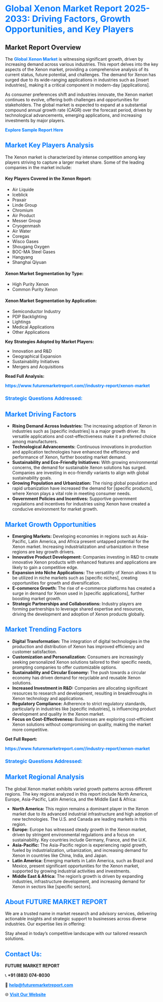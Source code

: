 <h1 style="color: #007BFF;">Global Xenon Market Report 2025-2033: Driving Factors, Growth Opportunities, and Key Players</h1>

<section id="overview">
<h2>Market Report Overview</h2>
<p>The <a href="https://www.futuremarketreport.com//industry-report/xenon-market" style="color: #007BFF; text-decoration: none;"><strong>Global Xenon Market</strong></a> is witnessing significant growth, driven by increasing demand across various industries. This report delves into the key aspects of the Xenon market, providing a comprehensive analysis of its current status, future potential, and challenges. The demand for Xenon has surged due to its wide-ranging applications in industries such as [insert industries], making it a critical component in modern-day [applications].</p>
<p>As consumer preferences shift and industries innovate, the Xenon market continues to evolve, offering both challenges and opportunities for stakeholders. The global market is expected to expand at a substantial compound annual growth rate (CAGR) over the forecast period, driven by technological advancements, emerging applications, and increasing investments by major players.</p>
</section>

<section id="overview">
<p><a href="https://www.futuremarketreport.com//request-sample/reportId=55248" style="color: #007BFF; text-decoration: none;"><strong>Explore Sample Report Here</strong></a></p>
</section>

<section id="key-players">
<h2 style="color: #007BFF;">Market Key Players Analysis</h2>
<p>The Xenon market is characterized by intense competition among key players striving to capture a larger market share. Some of the leading companies in the market include:</p>
<h4>Key Players Covered in the Xenon Report:</h4>
<ul><li>Air Liquide</li><li>Iceblick</li><li>Praxair</li><li>Linde Group</li><li>Chromium</li><li>Air Product</li><li>Messer Group</li><li>Cryogenmash</li><li>Air Water</li><li>Coregas</li><li>Wisco Gases</li><li>Shougang Oxygen</li><li>BOC-MA Steel Gases</li><li>Hangyang</li><li>Shanghai Qiyuan</li></ul>
<h4>Xenon Market Segmentation by Type:</h4>
<ul><li>High Purity Xenon</li><li>Common Purity Xenon</li></ul>

<h4>Xenon Market Segmentation by Application:</h4>
<ul><li>Semiconductor Industry</li><li>PDP Backlighting</li><li>Lightings</li><li>Medical Applications</li><li>Other Applications</li></ul>
<p><strong>Key Strategies Adopted by Market Players:</strong></p>
<ul>
<li>Innovation and R&D</li>
<li>Geographical Expansion</li>
<li>Sustainability Initiatives</li>
<li>Mergers and Acquisitions</li>
</ul>
</section>

<section>
<p><strong>Read Full Analysis: </strong></p><a href="https://www.futuremarketreport.com//industry-report/xenon-market" style="color: #007BFF; text-decoration: none;"><strong>https://www.futuremarketreport.com//industry-report/xenon-market</strong></a>
<h3 style="color: #007BFF;">Strategic Questions Addressed:</h3>
</section>

<section id="driving-factors">
<h2 style="color: #007BFF;">Market Driving Factors</h2>
<ul>
<li><strong>Rising Demand Across Industries:</strong> The increasing adoption of Xenon in industries such as [specific industries] is a major growth driver. Its versatile applications and cost-effectiveness make it a preferred choice among manufacturers.</li>
<li><strong>Technological Advancements:</strong> Continuous innovations in production and application technologies have enhanced the efficiency and performance of Xenon, further boosting market demand.</li>
<li><strong>Sustainability and Eco-Friendly Initiatives:</strong> With growing environmental concerns, the demand for sustainable Xenon solutions has surged. Companies are investing in eco-friendly variants to align with global sustainability goals.</li>
<li><strong>Growing Population and Urbanization:</strong> The rising global population and rapid urbanization have increased the demand for [specific products], where Xenon plays a vital role in meeting consumer needs.</li>
<li><strong>Government Policies and Incentives:</strong> Supportive government regulations and incentives for industries using Xenon have created a conducive environment for market growth.</li>
</ul>
</section>

<section id="growth-opportunities">
<h2 style="color: #007BFF;">Market Growth Opportunities</h2>
<ul>
<li><strong>Emerging Markets:</strong> Developing economies in regions such as Asia-Pacific, Latin America, and Africa present untapped potential for the Xenon market. Increasing industrialization and urbanization in these regions are key growth drivers.</li>
<li><strong>Innovative Product Development:</strong> Companies investing in R&D to create innovative Xenon products with enhanced features and applications are likely to gain a competitive edge.</li>
<li><strong>Expansion into Niche Applications:</strong> The versatility of Xenon allows it to be utilized in niche markets such as [specific niches], creating opportunities for growth and diversification.</li>
<li><strong>E-commerce Growth:</strong> The rise of e-commerce platforms has created a surge in demand for Xenon used in [specific applications], further boosting market growth.</li>
<li><strong>Strategic Partnerships and Collaborations:</strong> Industry players are forming partnerships to leverage shared expertise and resources, driving the development and adoption of Xenon products globally.</li>
</ul>
</section>

<section id="trending-factors">
<h2 style="color: #007BFF;">Market Trending Factors</h2>
<ul>
<li><strong>Digital Transformation:</strong> The integration of digital technologies in the production and distribution of Xenon has improved efficiency and customer satisfaction.</li>
<li><strong>Customization and Personalization:</strong> Consumers are increasingly seeking personalized Xenon solutions tailored to their specific needs, prompting companies to offer customizable options.</li>
<li><strong>Sustainability and Circular Economy:</strong> The push towards a circular economy has driven demand for recyclable and reusable Xenon solutions.</li>
<li><strong>Increased Investment in R&D:</strong> Companies are allocating significant resources to research and development, resulting in breakthroughs in Xenon technology and applications.</li>
<li><strong>Regulatory Compliance:</strong> Adherence to strict regulatory standards, particularly in industries like [specific industries], is influencing product development and quality in the Xenon market.</li>
<li><strong>Focus on Cost-Effectiveness:</strong> Businesses are exploring cost-efficient Xenon solutions without compromising on quality, making the market more competitive.</li>
</ul>
</section>

<section>
<p><strong>Get Full Report: </strong></p><a href="https://www.futuremarketreport.com//industry-report/xenon-market" style="color: #007BFF; text-decoration: none;"><strong>https://www.futuremarketreport.com//industry-report/xenon-market</strong></a>
<h3 style="color: #007BFF;">Strategic Questions Addressed:</h3>
</section>


<section id="regional-analysis">
<h2 style="color: #007BFF;">Market Regional Analysis</h2>
<p>The global Xenon market exhibits varied growth patterns across different regions. The key regions analyzed in this report include North America, Europe, Asia-Pacific, Latin America, and the Middle East & Africa:</p>
<ul>
<li><strong>North America:</strong> This region remains a dominant player in the Xenon market due to its advanced industrial infrastructure and high adoption of new technologies. The U.S. and Canada are leading markets in this region.</li>
<li><strong>Europe:</strong> Europe has witnessed steady growth in the Xenon market, driven by stringent environmental regulations and a focus on sustainability. Key countries include Germany, France, and the U.K.</li>
<li><strong>Asia-Pacific:</strong> The Asia-Pacific region is experiencing rapid growth, fueled by industrialization, urbanization, and increasing demand for Xenon in countries like China, India, and Japan.</li>
<li><strong>Latin America:</strong> Emerging markets in Latin America, such as Brazil and Mexico, present significant opportunities for the Xenon market, supported by growing industrial activities and investments.</li>
<li><strong>Middle East & Africa:</strong> The region’s growth is driven by expanding industries, infrastructure development, and increasing demand for Xenon in sectors like [specific sectors].</li>
</ul>
</section>

<footer>
<h2 style="color: #007BFF;">About FUTURE MARKET REPORT</h2>
<p>We are a trusted name in market research and advisory services, delivering actionable insights and strategic support to businesses across diverse industries. Our expertise lies in offering:</p>

<p>Stay ahead in today’s competitive landscape with our tailored research solutions.</p>

<h2 style="color: #007BFF;">Contact Us:</h2>
<p><strong>FUTURE MARKET REPORT</strong></p>
<p>📞 <strong>+91 (883) 074-8030</strong></p>
<p>📧 <strong><a href="mailto:help@futuremarketreport.com" style="color: #007BFF;">help@futuremarketreport.com</a></strong></p>
<p>🌐 <strong><a href="https://www.futuremarketreport.com/" style="color: #007BFF;">Visit Our Website</a></strong></p>
</footer>
